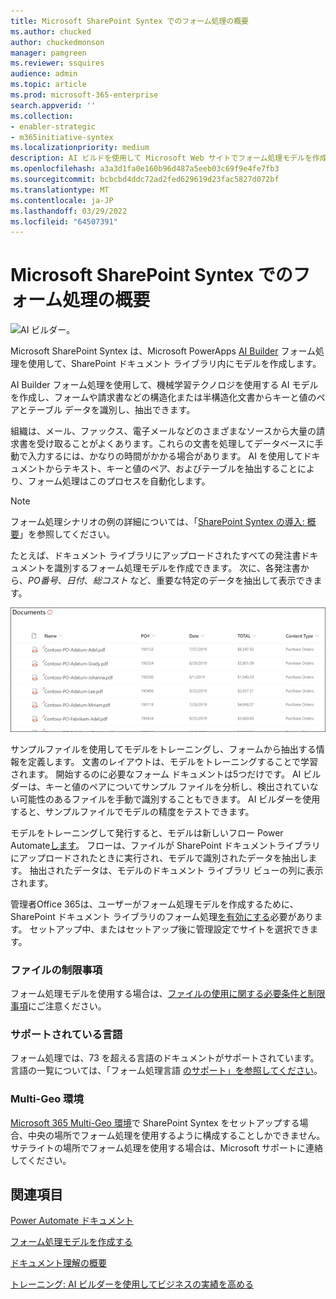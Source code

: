```yaml
---
title: Microsoft SharePoint Syntex でのフォーム処理の概要
ms.author: chucked
author: chuckedmonson
manager: pamgreen
ms.reviewer: ssquires
audience: admin
ms.topic: article
ms.prod: microsoft-365-enterprise
search.appverid: ''
ms.collection:
- enabler-strategic
- m365initiative-syntex
ms.localizationpriority: medium
description: AI ビルドを使用して Microsoft Web サイトでフォーム処理モデルを作成するSharePoint Syntex。
ms.openlocfilehash: a3a3d1fa0e160b96d487a5eeb03c69f9e4fe7fb3
ms.sourcegitcommit: bcbcbd4ddc72ad2fed629619d23fac5827d072bf
ms.translationtype: MT
ms.contentlocale: ja-JP
ms.lasthandoff: 03/29/2022
ms.locfileid: "64507391"
---
```

# <a name="form-processing-overview-in-microsoft-sharepoint-syntex"></a>Microsoft SharePoint Syntex でのフォーム処理の概要

 ![AI ビルダー。](../media/content-understanding/ai-builder.png)</br>

Microsoft SharePoint Syntex は、Microsoft PowerApps [AI Builder](/ai-builder/overview) フォーム処理を使用して、SharePoint ドキュメント ライブラリ内にモデルを作成します。

AI Builder フォーム処理を使用して、機械学習テクノロジを使用する AI モデルを作成し、フォームや請求書などの構造化または半構造化文書からキーと値のペアとテーブル データを識別し、抽出できます。

組織は、メール、ファックス、電子メールなどのさまざまなソースから大量の請求書を受け取ることがよくあります。これらの文書を処理してデータベースに手動で入力するには、かなりの時間がかかる場合があります。 AI を使用してドキュメントからテキスト、キーと値のペア、およびテーブルを抽出することにより、フォーム処理はこのプロセスを自動化します。 

> [!NOTE]
> フォーム処理シナリオの例の詳細については、「[SharePoint Syntex の導入: 概要](./adoption-getstarted.md)」を参照してください。

たとえば、ドキュメント ライブラリにアップロードされたすべての発注書ドキュメントを識別するフォーム処理モデルを作成できます。 次に、各発注書から、*PO番号*、*日付*、*総コスト* など、重要な特定のデータを抽出して表示できます。

![ドキュメント ライブラリ ビュー。](../media/content-understanding/doc-lib-done.png)</br>  

サンプルファイルを使用してモデルをトレーニングし、フォームから抽出する情報を定義します。 文書のレイアウトは、モデルをトレーニングすることで学習されます。 開始するのに必要なフォーム ドキュメントは5つだけです。 AI ビルダーは、キーと値のペアについてサンプル ファイルを分析し、検出されていない可能性のあるファイルを手動で識別することもできます。  AI ビルダーを使用すると、サンプルファイルでモデルの精度をテストできます。

モデルをトレーニングして発行すると、モデルは新しいフロー Power Automate[します](/power-automate/getting-started)。 フローは、ファイルが SharePoint ドキュメントライブラリにアップロードされたときに実行され、モデルで識別されたデータを抽出します。 抽出されたデータは、モデルのドキュメント ライブラリ ビューの列に表示されます。

管理者Office 365は、ユーザーがフォーム処理[](./set-up-content-understanding.md)モデルを作成するために、SharePoint ドキュメント ライブラリのフォーム処理[を有効にする](create-a-form-processing-model.md)必要があります。 セットアップ中、またはセットアップ後に管理設定でサイトを選択できます。

### <a name="file-limitations"></a>ファイルの制限事項

フォーム処理モデルを使用する場合は、[ファイルの使用に関する必要条件と制限事項](/ai-builder/form-processing-model-requirements)にご注意ください。

### <a name="supported-languages"></a>サポートされている言語

フォーム処理では、73 を超える言語のドキュメントがサポートされています。 言語の一覧については、「フォーム処理言語 [のサポート」を参照してください](/power-platform-release-plan/2021wave2/ai-builder/form-processing-new-language-support)。

### <a name="multi-geo-environments"></a>Multi-Geo 環境

[Microsoft 365 Multi-Geo 環境](../enterprise/microsoft-365-multi-geo.md)で SharePoint Syntex をセットアップする場合、中央の場所でフォーム処理を使用するように構成することしかできません。 サテライトの場所でフォーム処理を使用する場合は、Microsoft サポートに連絡してください。






## <a name="see-also"></a>関連項目
  
[Power Automate ドキュメント](/power-automate/)

[フォーム処理モデルを作成する](create-a-form-processing-model.md)

[ドキュメント理解の概要](document-understanding-overview.md)

[トレーニング: AI ビルダーを使用してビジネスの実績を高める](/learn/paths/improve-business-performance-ai-builder/?source=learn)